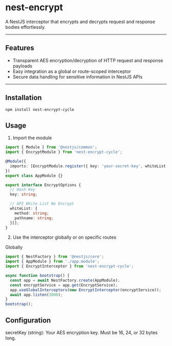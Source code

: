 # nest-encrypt

A NestJS interceptor that encrypts and decrypts request and response bodies effortlessly.

---

## Features

- Transparent AES encryption/decryption of HTTP request and response payloads
- Easy integration as a global or route-scoped interceptor
- Secure data handling for sensitive information in NestJS APIs

---

## Installation

```bash
npm install nest-encrypt-cycle
```

## Usage

1. Import the module

```typescript
import { Module } from '@nestjs/common';
import { EncryptModule } from 'nest-encrypt-cycle';

@Module({
  imports: [EncryptModule.register({ key: 'your-secret-key', whiteList: [] })],
})
export class AppModule {}
```

```typescript
export interface EncryptOptions {
  // Hash Key
  key: string;

  // API White List No Encrypt
  whiteList: {
    method: string;
    pathname: string;
  }[];
}
```

2. Use the interceptor globally or on specific routes

Globally

```typescript
import { NestFactory } from '@nestjs/core';
import { AppModule } from './app.module';
import { EncryptInterceptor } from 'nest-encrypt-cycle';

async function bootstrap() {
  const app = await NestFactory.create(AppModule);
  const encryptService = app.get(EncryptService);
  app.useGlobalInterceptors(new EncryptInterceptor(encryptService));
  await app.listen(3000);
}
bootstrap();
```

## Configuration

secretKey (string): Your AES encryption key. Must be 16, 24, or 32 bytes long.
